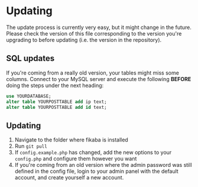 # Updating

The update process is currently very easy, but it might change in the future. Please check the version of this file corresponding to the version you're upgrading to before updating (i.e. the version in the repository).

## SQL updates
If you're coming from a really old version, your tables might miss some columns. Connect to your MySQL server and execute the following __BEFORE__ doing the steps under the next heading:

```sql
use YOURDATABASE;
alter table YOURPOSTTABLE add ip text;
alter table YOURPOSTTABLE add id text;
```

## Updating
1. Navigate to the folder where fikaba is installed
2. Run `git pull`
3. If `config.example.php` has changed, add the new options to your `config.php` and configure them however you want
4. If you're coming from an old version where the admin password was still defined in the config file, login to your admin panel with the default account, and create yourself a new account.
